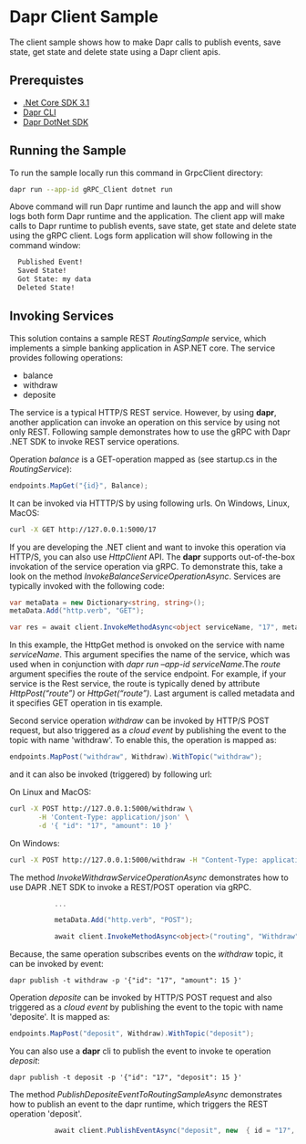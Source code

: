 # Dapr Client Sample
The client sample shows how to make Dapr calls to publish events, save state, get state and delete state using a Dapr client apis. 

## Prerequistes
* [.Net Core SDK 3.1](https://dotnet.microsoft.com/download)
* [Dapr CLI](https://github.com/dapr/cli)
* [Dapr DotNet SDK](https://github.com/dapr/dotnet-sdk)


 ## Running the Sample

 To run the sample locally run this command in GrpcClient directory:
 ```sh
 dapr run --app-id gRPC_Client dotnet run
 ```

 Above command will run Dapr runtime and launch the app and will show logs both form Dapr runtime and the application. The client app will make calls to Dapr runtime to publish events, save state, get state and delete state using the gRPC client.
 Logs form application will show following in the command window:
```sh
  Published Event!
  Saved State!
  Got State: my data
  Deleted State!
 ```

## Invoking Services
This solution contains a sample REST *RoutingSample* service, which implements a simple banking application in ASP.NET core.
The service provides following operations:
- balance
- withdraw
- deposite

The service is a typical HTTP/S REST service. However, by using **dapr**, another application can invoke an operation on this service by using not only REST.
Following sample demonstrates how to use the gRPC with Dapr .NET SDK to invoke REST service operations.

Operation *balance* is a GET-operation mapped as (see startup.cs in the *RoutingService*):
 ```c#
 endpoints.MapGet("{id}", Balance);
 ```

It can be invoked via HTTTP/S by using following urls.
On Windows, Linux, MacOS:
 ```sh
curl -X GET http://127.0.0.1:5000/17
 ```

If you are developing the .NET client and want to invoke this operation via HTTP/S, you can also use *HttpClient* API.
The **dapr** supports out-of-the-box invokation of the service operation via gRPC.
To demonstrate this, take a look on the method *InvokeBalanceServiceOperationAsync*.
Services are typically invoked with the following code:

```c#
var metaData = new Dictionary<string, string>();
metaData.Add("http.verb", "GET");

var res = await client.InvokeMethodAsync<object serviceName, "17", metadata);
```
In this example, the HttpGet method is onvoked on the service with name *serviceName*. This argument specifies the name of the service, which was used when in conjunction with *dapr run –app-id serviceName*.The *route* argument specifies the route of the service endpoint.
For example, if your service is the Rest service, the route is typically dened by attribute *HttpPost(“route”)* or *HttpGet(“route”)*. Last argument is called metadata and it specifies GET operation in tis example.


Second service operation *withdraw* can be invoked by HTTP/S POST request, but also triggered as a *cloud event* by publishing the event to the topic with name 'withdraw'.
To enable this, the operation is mapped as:
 ```c#
endpoints.MapPost("withdraw", Withdraw).WithTopic("withdraw");
 ```
and it can also be invoked (triggered) by following url:

On Linux and MacOS:
 ```sh
curl -X POST http://127.0.0.1:5000/withdraw \
        -H 'Content-Type: application/json' \
        -d '{ "id": "17", "amount": 10 }'
 ```
On Windows:
 ```sh
curl -X POST http://127.0.0.1:5000/withdraw -H "Content-Type: application/json" -d "{ \"id\": \"17\", \"amount\": 1 }"
 ```


The method *InvokeWithdrawServiceOperationAsync* demonstrates how to use DAPR .NET SDK to invoke a REST/POST operation via gRPC.

 ```c#        
            ...

            metaData.Add("http.verb", "POST");

            await client.InvokeMethodAsync<object>("routing", "Withdraw", new { id = "17", amount = (decimal)10 }, metaData);
 ```

Because, the same operation subscribes events on the *withdraw* topic, it can be invoked by event:
``` 
dapr publish -t withdraw -p '{"id": "17", "amount": 15 }'
``` 

Operation *deposite* can be invoked by HTTP/S POST request and also triggered as a *cloud event* by publishing the event to the topic with name 'deposite'.
It is mapped as:
 ```c#
endpoints.MapPost("deposit", Withdraw).WithTopic("deposit");
 ```
You can also use a **dapr** cli to publish the event to invoke te operation *deposit*: 
``` 
dapr publish -t deposit -p '{"id": "17", "deposit": 15 }'
 ``` 

The method *PublishDepositeEventToRoutingSampleAsync* demonstrates how to publish an event to the dapr runtime, which triggers the REST operation 'deposit'.
 ```c#
            await client.PublishEventAsync("deposit", new  { id = "17", amount = (decimal)10, });          
 ```